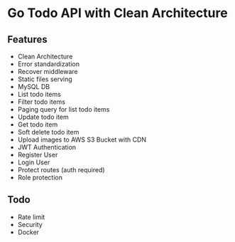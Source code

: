 # Go Todo API with Clean Architecture

## Features
- Clean Architecture
- Error standardization
- Recover middleware
- Static files serving
- MySQL DB
- List todo items
- Filter todo items
- Paging query for list todo items
- Update todo item
- Get todo item
- Soft delete todo item
- Upload images to AWS S3 Bucket with CDN
- JWT Authentication
- Register User
- Login User
- Protect routes (auth required)
- Role protection
## Todo
- Rate limit
- Security
- Docker